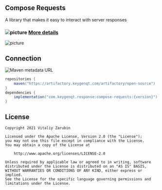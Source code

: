 ## Compose Requests

A library that makes it easy to interact with server responses

### ![picture](https://github.com/google/material-design-icons/blob/master/png/action/view_day/materialicons/18dp/1x/baseline_view_day_black_18dp.png?raw=true) [More details](https://keygenqt.github.io/compose-requests/)

![picture](https://github.com/keygenqt/compose-requests/blob/master/data/just-image.png?raw=true)

## Connection

![Maven metadata URL](https://img.shields.io/maven-metadata/v?metadataUrl=https%3A%2F%2Fartifactory.keygenqt.com%2Fartifactory%2Fopen-source%2Fcom%2Fkeygenqt%2Fresponse%2Fcompose-requests%2Fmaven-metadata.xml)

```gradle
repositories {
    maven("https://artifactory.keygenqt.com/artifactory/open-source")
}
dependencies {
    implementation("com.keygenqt.response:compose-requests:{version}")
}
```

## License

```
Copyright 2021 Vitaliy Zarubin

Licensed under the Apache License, Version 2.0 (the "License");
you may not use this file except in compliance with the License.
You may obtain a copy of the License at

    http://www.apache.org/licenses/LICENSE-2.0

Unless required by applicable law or agreed to in writing, software
distributed under the License is distributed on an "AS IS" BASIS,
WITHOUT WARRANTIES OR CONDITIONS OF ANY KIND, either express or implied.
See the License for the specific language governing permissions and
limitations under the License.
```
